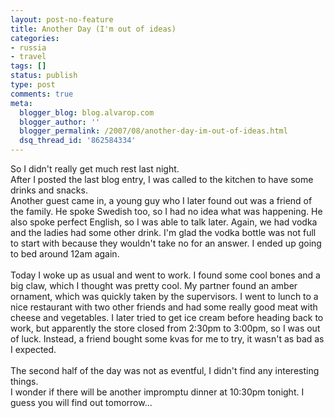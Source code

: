 ```yaml
---
layout: post-no-feature
title: Another Day (I'm out of ideas)
categories:
- russia
- travel
tags: []
status: publish
type: post
comments: true
meta:
  blogger_blog: blog.alvarop.com
  blogger_author: ''
  blogger_permalink: /2007/08/another-day-im-out-of-ideas.html
  dsq_thread_id: '862584334'
---
```

So I didn't really get much rest last night.<br />After I posted the last blog entry, I was called to the kitchen to have some drinks and snacks.<br />Another guest came in, a young guy who I later found out was a friend of the family. He spoke Swedish too, so I had no idea what was happening. He also spoke perfect English, so I was able to talk later. Again, we had vodka and the ladies had some other drink. I'm glad the vodka bottle was not full to start with because they wouldn't take no for an answer. I ended up going to bed around 12am again.<br /><br />Today I woke up as usual and went to work. I found some cool bones and a big claw, which I thought was pretty cool. My partner found an amber ornament, which was quickly taken by the supervisors. I went to lunch to a nice restaurant with two other friends and had some really good meat with cheese and vegetables. I later tried to get ice cream before heading back to work, but apparently the store closed from 2:30pm to 3:00pm, so I was out of luck. Instead, a friend bought some kvas for me to try, it wasn't as bad as I expected.<br /><br />The second half of the day was not as eventful, I didn't find any interesting things.<br />I wonder if there will be another impromptu dinner at 10:30pm tonight. I guess you will find out tomorrow...

